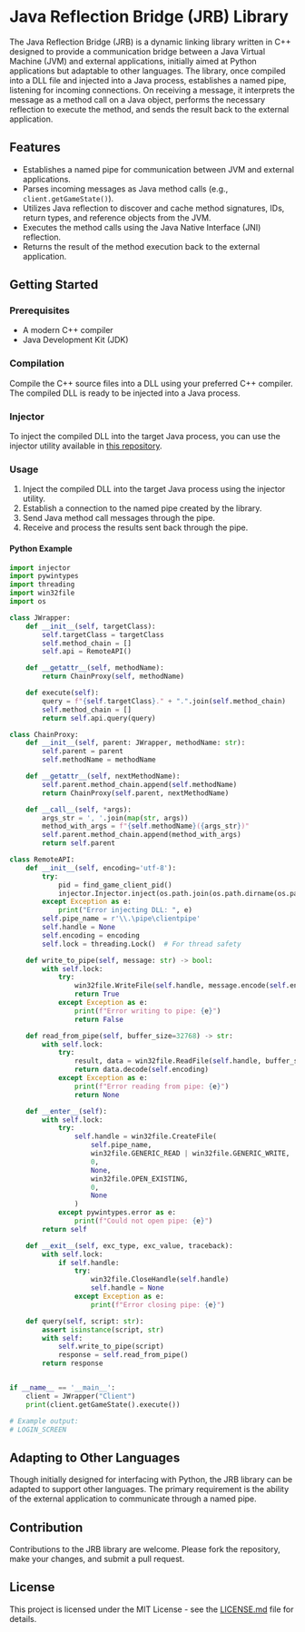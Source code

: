 # Java Reflection Bridge (JRB) Library

The Java Reflection Bridge (JRB) is a dynamic linking library written in C++ designed to provide a communication bridge between a Java Virtual Machine (JVM) and external applications, initially aimed at Python applications but adaptable to other languages. The library, once compiled into a DLL file and injected into a Java process, establishes a named pipe, listening for incoming connections. On receiving a message, it interprets the message as a method call on a Java object, performs the necessary reflection to execute the method, and sends the result back to the external application.

## Features

- Establishes a named pipe for communication between JVM and external applications.
- Parses incoming messages as Java method calls (e.g., `client.getGameState()`).
- Utilizes Java reflection to discover and cache method signatures, IDs, return types, and reference objects from the JVM.
- Executes the method calls using the Java Native Interface (JNI) reflection.
- Returns the result of the method execution back to the external application.

## Getting Started

### Prerequisites

- A modern C++ compiler
- Java Development Kit (JDK)

### Compilation

Compile the C++ source files into a DLL using your preferred C++ compiler. The compiled DLL is ready to be injected into a Java process.

### Injector

To inject the compiled DLL into the target Java process, you can use the injector utility available in [this repository](https://github.com/prestonyun/Injector).

### Usage

1. Inject the compiled DLL into the target Java process using the injector utility.
2. Establish a connection to the named pipe created by the library.
3. Send Java method call messages through the pipe.
4. Receive and process the results sent back through the pipe.

#### Python Example

```python
import injector
import pywintypes
import threading
import win32file
import os

class JWrapper:
    def __init__(self, targetClass):
        self.targetClass = targetClass
        self.method_chain = []
        self.api = RemoteAPI()

    def __getattr__(self, methodName):
        return ChainProxy(self, methodName)

    def execute(self):
        query = f"{self.targetClass}." + ".".join(self.method_chain)
        self.method_chain = []
        return self.api.query(query)

class ChainProxy:
    def __init__(self, parent: JWrapper, methodName: str):
        self.parent = parent
        self.methodName = methodName

    def __getattr__(self, nextMethodName):
        self.parent.method_chain.append(self.methodName)
        return ChainProxy(self.parent, nextMethodName)

    def __call__(self, *args):
        args_str = ', '.join(map(str, args))
        method_with_args = f"{self.methodName}({args_str})"
        self.parent.method_chain.append(method_with_args)
        return self.parent

class RemoteAPI:
    def __init__(self, encoding='utf-8'):
        try:
            pid = find_game_client_pid()
            injector.Injector.inject(os.path.join(os.path.dirname(os.path.abspath(__file__)), "JRB.dll"), find_game_client_pid())
        except Exception as e:
            print("Error injecting DLL: ", e)
        self.pipe_name = r'\\.\pipe\clientpipe'
        self.handle = None
        self.encoding = encoding
        self.lock = threading.Lock()  # For thread safety

    def write_to_pipe(self, message: str) -> bool:
        with self.lock:
            try:
                win32file.WriteFile(self.handle, message.encode(self.encoding))
                return True
            except Exception as e:
                print(f"Error writing to pipe: {e}")
                return False

    def read_from_pipe(self, buffer_size=32768) -> str:
        with self.lock:
            try:
                result, data = win32file.ReadFile(self.handle, buffer_size)
                return data.decode(self.encoding)
            except Exception as e:
                print(f"Error reading from pipe: {e}")
                return None

    def __enter__(self):
        with self.lock:
            try:
                self.handle = win32file.CreateFile(
                    self.pipe_name,
                    win32file.GENERIC_READ | win32file.GENERIC_WRITE,
                    0,
                    None,
                    win32file.OPEN_EXISTING,
                    0,
                    None
                )
            except pywintypes.error as e:
                print(f"Could not open pipe: {e}")
        return self

    def __exit__(self, exc_type, exc_value, traceback):
        with self.lock:
            if self.handle:
                try:
                    win32file.CloseHandle(self.handle)
                    self.handle = None
                except Exception as e:
                    print(f"Error closing pipe: {e}")

    def query(self, script: str):
        assert isinstance(script, str)
        with self:
            self.write_to_pipe(script)
            response = self.read_from_pipe()
        return response


if __name__ == '__main__':
    client = JWrapper("Client")
    print(client.getGameState().execute())

# Example output:
# LOGIN_SCREEN
```

## Adapting to Other Languages

Though initially designed for interfacing with Python, the JRB library can be adapted to support other languages. The primary requirement is the ability of the external application to communicate through a named pipe.

## Contribution

Contributions to the JRB library are welcome. Please fork the repository, make your changes, and submit a pull request.

## License

This project is licensed under the MIT License - see the [LICENSE.md](LICENSE.md) file for details.
